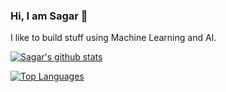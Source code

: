 ### Hi, I am Sagar 👋

I like to build stuff using Machine Learning and AI.

[![Sagar's github stats](https://github-readme-stats.vercel.app/api?username=Sagar-py&count_private=true&show_icons=true&theme=radical)](https://github.com/anuraghazra/github-readme-stats)

[![Top Languages](https://github-readme-stats.vercel.app/api/top-langs/?username=Sagar-py&layout=compact)](https://github.com/anuraghazra/github-readme-stats)


<!--
**Sagar-py/Sagar-py** is a ✨ _special_ ✨ repository because its `README.md` (this file) appears on your GitHub profile.

Here are some ideas to get you started:

- 🔭 I’m currently working on ...
- 🌱 I’m currently learning ...
- 👯 I’m looking to collaborate on ...
- 🤔 I’m looking for help with ...
- 💬 Ask me about ...
- 📫 How to reach me: ...
- 😄 Pronouns: ...
- ⚡ Fun fact: ...
-->
